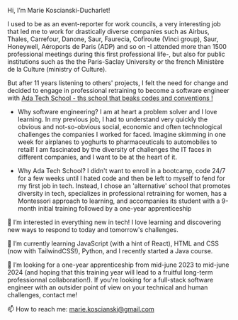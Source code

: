  Hi, I’m Marie Koscianski-Ducharlet!
 
I used to be as an event-reporter for work councils, a very interesting job that led me to work for drastically diverse companies such as Airbus, Thales, Carrefour, Danone, Saur, Faurecia, Cofiroute (Vinci group), Saur, Honeywell, Aéroports de Paris (ADP) and so on -I attended more than 1500 professional meetings during this first professional life-, but also for public institutions such as the the Paris-Saclay University or the french Ministère de la Culture (ministry of Culture).

But after 11 years listening to others' projects, I felt the need for change and decided to engage in professional retraining to become a software engineer with [Ada Tech School - ths school that beaks codes and conventions !](https://adatechschool.fr/ )

- Why software engineering?
      I am at heart a problem solver and I love learning. In my previous job, I had to understand very quickly the obvious and not-so-obvious social, economic and often technological challenges the companies I worked for faced. Imagine skimming in one week for airplanes to yoghurts to pharmaceuticals to automobiles to retail! I am fascinated by the diversity of challenges the IT faces in different companies, and I want to be at the heart of it.
      
- Why Ada Tech School?
      I didn't want to enroll in a bootcamp, code 24/7 for a few weeks until I hated code and then be left to myself to fend for my first job in tech. Instead, I chose an 'alternative' school that promotes diversity in tech, specializes in professional retraining for women, has a Montessori approach to learning, and accompanies its student with a 9-month initial training followed by a one-year apprenticeship



👀 I’m interested in everything new in tech! I love learning and discovering new ways to respond to today and tomorrow's challenges.

🌱 I’m currently learning JavaScript (with a hint of React), HTML and CSS (now with TailwindCSS!), Python, and I recently started a Java course.

💞️ I’m looking for a one-year apprenticeship from mid-june 2023 to mid-june 2024 (and hoping that this training year will lead to a fruitful long-term professionnal collaboration!). If you're looking for a full-stack software engineer with an outsider point of view on your technical and human challenges, contact me!

📫 How to reach me: marie.koscianski@gmail.com

<!---
MarieKosDuc/MarieKosDuc is a ✨ special ✨ repository because its `README.md` (this file) appears on your GitHub profile.
You can click the Preview link to take a look at your changes.
--->
